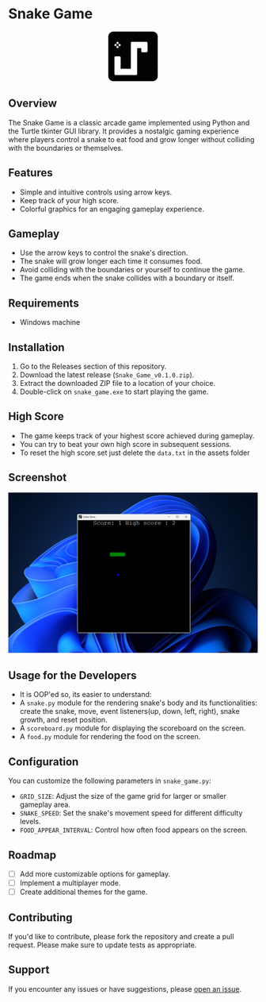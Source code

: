 # Snake Game

<p align="center">
  <img src="./assets/snake-game.png" alt="Snake Game Logo" height="100">
</p>

## Overview

The Snake Game is a classic arcade game implemented using Python and the Turtle tkinter GUI library. It provides a nostalgic gaming experience where players control a snake to eat food and grow longer without colliding with the boundaries or themselves.

## Features

- Simple and intuitive controls using arrow keys.
- Keep track of your high score.
- Colorful graphics for an engaging gameplay experience.

## Gameplay

- Use the arrow keys to control the snake's direction.
- The snake will grow longer each time it consumes food.
- Avoid colliding with the boundaries or yourself to continue the game.
- The game ends when the snake collides with a boundary or itself.

## Requirements

- Windows machine

## Installation

1. Go to the Releases section of this repository.
2. Download the latest release (`Snake_Game_v0.1.0.zip`).
3. Extract the downloaded ZIP file to a location of your choice.
4. Double-click on `snake_game.exe` to start playing the game.

## High Score

- The game keeps track of your highest score achieved during gameplay.
- You can try to beat your own high score in subsequent sessions.
- To reset the high score set just delete the `data.txt` in the assets folder

## Screenshot

![Gameplay Screenshot](./screenshots/gameplay.png)

## Usage for the Developers

- It is OOP'ed so, its easier to understand:
- A `snake.py` module for the rendering snake's body and its functionalities: create the snake, move, event listeners(up, down, left, right), snake growth, and reset position.
- A `scoreboard.py` module for displaying the scoreboard on the screen.
- A `food.py` module for rendering the food on the screen.

## Configuration

You can customize the following parameters in `snake_game.py`:

- `GRID_SIZE`: Adjust the size of the game grid for larger or smaller gameplay area.
- `SNAKE_SPEED`: Set the snake's movement speed for different difficulty levels.
- `FOOD_APPEAR_INTERVAL`: Control how often food appears on the screen.

## Roadmap

- [ ] Add more customizable options for gameplay.
- [ ] Implement a multiplayer mode.
- [ ] Create additional themes for the game.

## Contributing

If you'd like to contribute, please fork the repository and create a pull request. Please make sure to update tests as appropriate.

## Support

If you encounter any issues or have suggestions, please [open an issue](https://github.com/muhzinkhan/snake-game/issues).


